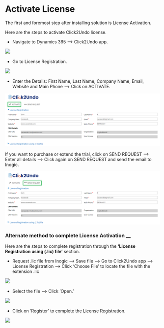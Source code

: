 # Activate License

The first and foremost step after installing solution is License Activation.

Here are the steps to activate Click2Undo license.

* Navigate to Dynamics 365 --> Click2Undo app.&#x20;

![](<../../.gitbook/assets/Lic\_0.1 - Copy.png>)

* Go to License Registration.

![](<../../.gitbook/assets/C2U\_1 - Copy.png>)

* Enter the Details: First Name, Last Name, Company Name, Email, Website and Main Phone --> Click on ACTIVATE.  &#x20;

![](../../.gitbook/assets/Lic3.2.png)

If you want to purchase or extend the trial, click on SEND REQUEST --> Enter all details --> Click again on SEND REQUEST and send the email to Inogic.&#x20;

![](<../../.gitbook/assets/Lic3.2 - Copy.png>)

### Alternate method to complete License Activation __&#x20;

Here are the steps to complete registration through the **‘License Registration using (.lic) file’** section.

* Request .lic file from Inogic --> Save file --> Go to Click2Undo app --> License Registration --> Click ‘Choose File’ to locate the file with the extension .lic

![](<../../.gitbook/assets/Lic\_3 - Copy (1).png>)

* Select the file --> Click ‘Open.’

![](<../../.gitbook/assets/Lic\_4 - Copy (2).png>)

* Click on ‘Register’ to complete the License Registration.

![](<../../.gitbook/assets/Lic\_5 (10).png>)
